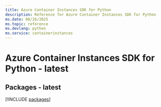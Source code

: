 ```yaml
---
title: Azure Container Instances SDK for Python
description: Reference for Azure Container Instances SDK for Python
ms.date: 08/26/2025
ms.topic: reference
ms.devlang: python
ms.service: containerinstances
---
```

# Azure Container Instances SDK for Python - latest
## Packages - latest
[!INCLUDE [packages](container-instances-index.md)]